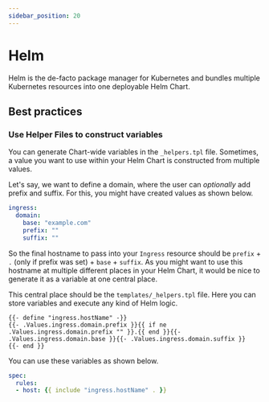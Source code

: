 ```yaml
---
sidebar_position: 20
---
```


# Helm

Helm is the de-facto package manager for Kubernetes and bundles multiple Kubernetes resources into one deployable Helm Chart.

## Best practices

### Use Helper Files to construct variables

You can generate Chart-wide variables in the `_helpers.tpl` file. Sometimes, a value you want to use within your Helm Chart is constructed from multiple values.

Let's say, we want to define a domain, where the user can *optionally* add prefix and suffix. For this, you might have created values as shown below.

```yaml title="values.yaml"
ingress:
  domain:
    base: "example.com"
    prefix: ""
    suffix: ""
```

So the final hostname to pass into your `Ingress` resource should be `prefix` + `.` (only if prefix was set) + `base` + `suffix`. As you might want to use this hostname at multiple different places in your Helm Chart, it would be nice to generate it as a variable at one central place.

This central place should be the `templates/_helpers.tpl` file. Here you can store variables and execute any kind of Helm logic.

```tpl title="_helpers.tpl"
{{- define "ingress.hostName" -}}
{{- .Values.ingress.domain.prefix }}{{ if ne .Values.ingress.domain.prefix "" }}.{{ end }}{{- .Values.ingress.domain.base }}{{- .Values.ingress.domain.suffix }}
{{- end }}
```

You can use these variables as shown below.

```yaml
spec:
  rules:
  - host: {{ include "ingress.hostName" . }}
```
